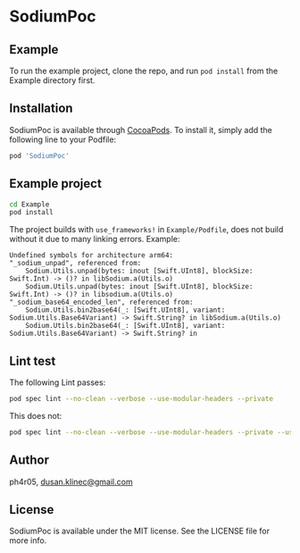# SodiumPoc

## Example

To run the example project, clone the repo, and run `pod install` from the Example directory first.

## Installation

SodiumPoc is available through [CocoaPods](https://cocoapods.org). To install
it, simply add the following line to your Podfile:

```ruby
pod 'SodiumPoc'
```

## Example project

```bash
cd Example
pod install
```

The project builds with `use_frameworks!` in `Example/Podfile`, does not build without it due to many linking errors. Example:

```
Undefined symbols for architecture arm64:
"_sodium_unpad", referenced from:
    Sodium.Utils.unpad(bytes: inout [Swift.UInt8], blockSize: Swift.Int) -> ()? in libSodium.a(Utils.o)
    Sodium.Utils.unpad(bytes: inout [Swift.UInt8], blockSize: Swift.Int) -> ()? in libsodium.a(Utils.o)
"_sodium_base64_encoded_len", referenced from:
    Sodium.Utils.bin2base64(_: [Swift.UInt8], variant: Sodium.Utils.Base64Variant) -> Swift.String? in libSodium.a(Utils.o)
    Sodium.Utils.bin2base64(_: [Swift.UInt8], variant: Sodium.Utils.Base64Variant) -> Swift.String? in 
```

## Lint test

The following Lint passes:
```bash
pod spec lint --no-clean --verbose --use-modular-headers --private  
```

This does not:
```bash
pod spec lint --no-clean --verbose --use-modular-headers --private --use-libraries 
```

## Author

ph4r05, dusan.klinec@gmail.com

## License

SodiumPoc is available under the MIT license. See the LICENSE file for more info.
